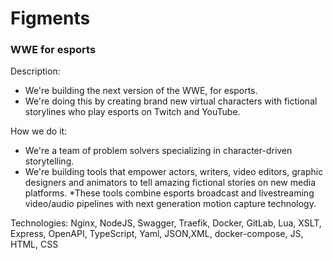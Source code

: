 # Figments
 ### WWE for esports

Description: 
   * We're building the next version of the WWE, for esports.
   * We're doing this by creating brand new virtual characters with fictional storylines who play esports on Twitch and YouTube.
    
How we do it: 
   * We're a team of problem solvers specializing in character-driven storytelling. 
   * We're building tools that empower actors, writers, video editors, graphic designers and animators to tell amazing fictional stories on new media platforms.
   *These tools combine esports broadcast and livestreaming video/audio pipelines with next generation motion capture technology.
    

Technologies: Nginx, NodeJS, Swagger, Traefik, Docker, GitLab, Lua, XSLT, Express, OpenAPI, TypeScript, Yaml, JSON,XML, docker-compose, JS, HTML, CSS
